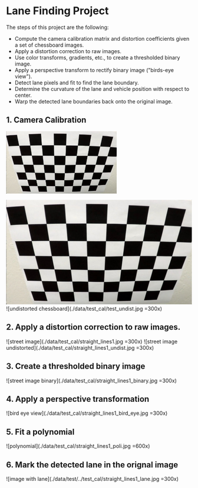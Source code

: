 
# Lane Finding Project

The steps of this project are the following:

* Compute the camera calibration matrix and distortion coefficients given a set of chessboard images.
* Apply a distortion correction to raw images.
* Use color transforms, gradients, etc., to create a thresholded binary image.
* Apply a perspective transform to rectify binary image ("birds-eye view").
* Detect lane pixels and fit to find the lane boundary.
* Determine the curvature of the lane and vehicle position with respect to center.
* Warp the detected lane boundaries back onto the original image.


## 1. Camera Calibration
<img src="./data/test_cal/test_image.jpg" width="300">


![distorted chessboard](./data/test_cal/test_image.jpg)
![undistorted chessboard](./data/test_cal/test_undist.jpg =300x)

## 2. Apply a distortion correction to raw images.

![street image](./data/test_cal/straight_lines1.jpg =300x)
![street image undistorted](./data/test_cal/straight_lines1_undist.jpg =300x)

## 3. Create a thresholded binary image

![street image binary](./data/test_cal/straight_lines1_binary.jpg =300x)


## 4. Apply a perspective transformation

![bird eye view](./data/test_cal/straight_lines1_bird_eye.jpg =300x)

## 5. Fit a polynomial 

![polynomial](./data/test_cal/straight_lines1_poli.jpg =600x)


## 6. Mark the detected lane in the orignal image

![image with lane](./data/test/../test_cal/straight_lines1_lane.jpg =300x)


